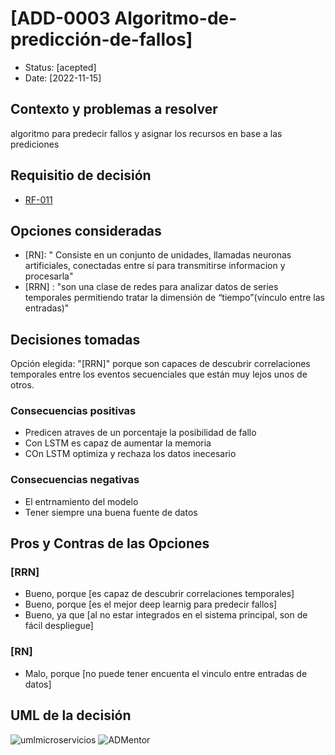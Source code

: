 # [ADD-0003 Algoritmo-de-predicción-de-fallos]

* Status: [acepted]
* Date: [2022-11-15]

## Contexto y problemas a resolver

algoritmo para predecir fallos y asignar los recursos en base a las prediciones

## Requisitio de decisión

* [RF-011](../requisitos/RF-011.md)

## Opciones consideradas

* [RN]: " Consiste en un conjunto de unidades, llamadas neuronas artificiales, conectadas entre sí para transmitirse informacion y procesarla"
* [RRN] : "son una clase de redes para analizar datos de series temporales permitiendo tratar la dimensión de “tiempo”(vínculo entre las entradas)"

## Decisiones tomadas

Opción elegida: "[RRN]" porque son capaces de descubrir correlaciones temporales entre los eventos secuenciales que están muy lejos unos de otros.

### Consecuencias positivas <!-- optional -->

* Predicen atraves de un porcentaje la posibilidad de fallo
* Con LSTM es capaz de aumentar la memoria
* COn LSTM optimiza y rechaza los datos inecesario

### Consecuencias negativas <!-- optional -->

* El entrnamiento del modelo
* Tener siempre una buena fuente de datos

## Pros y Contras de las Opciones

### [RRN]

* Bueno, porque [es capaz de descubrir correlaciones temporales]
* Bueno, porque [es el mejor deep learnig para predecir fallos]
* Bueno, ya que [al no estar integrados en el sistema principal, son de fácil despliegue]

### [RN]

* Malo, porque [no puede tener encuenta el vinculo entre entradas de datos]

## UML de la decisión

![umlmicroservicios](../uml/umlMicroservicios.jpeg)
![ADMentor](../uml/ADMentor.PNG)
